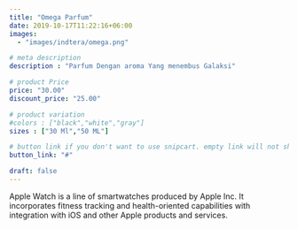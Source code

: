 ```yaml
---
title: "Omega Parfum"
date: 2019-10-17T11:22:16+06:00
images: 
  - "images/indtera/omega.png"

# meta description
description : "Parfum Dengan aroma Yang menembus Galaksi"

# product Price
price: "30.00"
discount_price: "25.00"

# product variation
#colors : ["black","white","gray"]
sizes : ["30 Ml","50 ML"]

# button link if you don't want to use snipcart. empty link will not show button
button_link: "#"

draft: false
---
```


Apple Watch is a line of smartwatches produced by Apple Inc. It incorporates fitness tracking and health-oriented capabilities with integration with iOS and other Apple products and services.
